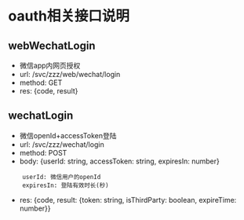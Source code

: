 # oauth相关接口说明

## webWechatLogin
* 微信app内网页授权
* url: /svc/zzz/web/wechat/login
* method: GET  
* res: {code, result}

## wechatLogin
* 微信openId+accessToken登陆
* url: /svc/zzz/wechat/login
* method: POST
* body: {userId: string, accessToken: string, expiresIn: number}  
```
    userId: 微信用户的openId
    expiresIn: 登陆有效时长(秒)
```
* res: {code, result: {token: string, isThirdParty: boolean, expireTime: number}}